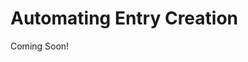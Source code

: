 # Automating Entry Creation

Coming Soon!

<!-- 
## Action for Creating Evaluations

Create a standalone action for creating evaluations that are automatically related to the current application. Also populate the Business Name field for the evaluation using the related object. These fields should be readonly after entry creation.

## Action for Creating Accounts

If `applicationState == "approved" AND status == "approved"`, then it should automatically create an account using the Business Name Field, also the applicant and primary contact should be invited to the account.
-->